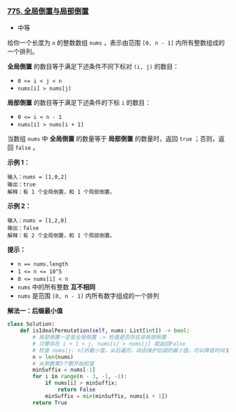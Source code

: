 ### [775. 全局倒置与局部倒置](https://leetcode.cn/problems/global-and-local-inversions/)

- 中等

给你一个长度为 `n` 的整数数组 `nums` ，表示由范围 `[0, n - 1]` 内所有整数组成的一个排列。

**全局倒置** 的数目等于满足下述条件不同下标对 `(i, j)` 的数目：

- `0 <= i < j < n`
- `nums[i] > nums[j]`

**局部倒置** 的数目等于满足下述条件的下标 `i` 的数目：

- `0 <= i < n - 1`
- `nums[i] > nums[i + 1]`

当数组 `nums` 中 **全局倒置** 的数量等于 **局部倒置** 的数量时，返回 `true` ；否则，返回 `false` 。

**示例 1：**

```
输入：nums = [1,0,2]
输出：true
解释：有 1 个全局倒置，和 1 个局部倒置。
```

**示例 2：**

```
输入：nums = [1,2,0]
输出：false
解释：有 2 个全局倒置，和 1 个局部倒置。
```

**提示：**

- `n == nums.length`
- `1 <= n <= 10^5`
- `0 <= nums[i] < n`
- `nums` 中的所有整数 **互不相同**
- `nums` 是范围 `[0, n - 1]` 内所有数字组成的一个排列

**解法一：后缀最小值**

```python
class Solution:
    def isIdealPermutation(self, nums: List[int]) -> bool:
        # 局部倒置一定是全局倒置 -> 检查是否存在非局部倒置
        # 只要存在 i + 1 < j, nums[i] > nums[j] 就返回False
        # 检查 nums[j: n]的最小值，从后遍历，动态维护后缀的最小值，可以降低时间复杂度
        n = len(nums)
        # 从倒数第3个数开始检查
        minSuffix = nums[-1]
        for i in range(n - 3, -1, -1):
            if nums[i] > minSuffix:
                return False
            minSuffix = min(minSuffix, nums[i + 1])
        return True
```

